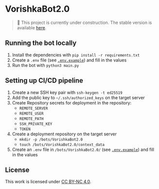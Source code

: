 # VorishkaBot2.0

> 🦺 This project is currently under construction. The stable version is available [here](https://github.com/MrGauz/VorishkaBot/tree/1.0).

## Running the bot locally

1. Install the dependencies with ``pip install -r requirements.txt``
2. Create a ``.env`` file (see [``.env.example``](./.env.example)) and fill in the values
3. Run the bot with ``python3 main.py``

## Setting up CI/CD pipeline

1. Create a new SSH key pair with ``ssh-keygen -t ed25519``
2. Add the public key to ``~/.ssh/authorized_keys`` on the target server
3. Create Repository secrets for deployment in the repository:
   - ``REMOTE_SERVER`` 
   - ``REMOTE_USER``
   - ``REMOTE_PATH``
   - ``SSH_PRIVATE_KEY``
   - ``TOKEN``
4. Create a deployment repository on the target server
   - ``mkdir -p /bots/VorishkaBot2.0``
   - ``touch /bots/VorishkaBot2.0/context_data``
5. Create an ``.env`` file in ``/bots/VorishkaBot2.0/`` (see [``.env.example``](./.env.example)) and fill in the values

## License

This work is licensed under [CC BY-NC 4.0](LICENSE.md). 
